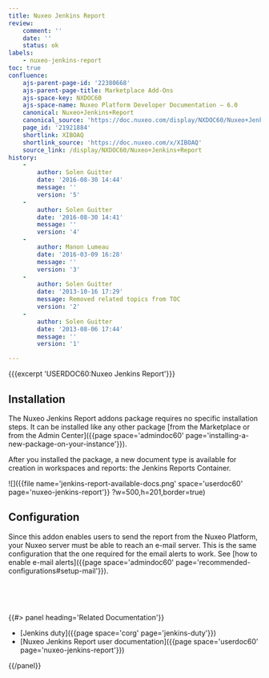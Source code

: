 ```yaml
---
title: Nuxeo Jenkins Report
review:
    comment: ''
    date: ''
    status: ok
labels:
    - nuxeo-jenkins-report
toc: true
confluence:
    ajs-parent-page-id: '22380668'
    ajs-parent-page-title: Marketplace Add-Ons
    ajs-space-key: NXDOC60
    ajs-space-name: Nuxeo Platform Developer Documentation — 6.0
    canonical: Nuxeo+Jenkins+Report
    canonical_source: 'https://doc.nuxeo.com/display/NXDOC60/Nuxeo+Jenkins+Report'
    page_id: '21921884'
    shortlink: XIBOAQ
    shortlink_source: 'https://doc.nuxeo.com/x/XIBOAQ'
    source_link: /display/NXDOC60/Nuxeo+Jenkins+Report
history:
    - 
        author: Solen Guitter
        date: '2016-08-30 14:44'
        message: ''
        version: '5'
    - 
        author: Solen Guitter
        date: '2016-08-30 14:41'
        message: ''
        version: '4'
    - 
        author: Manon Lumeau
        date: '2016-03-09 16:28'
        message: ''
        version: '3'
    - 
        author: Solen Guitter
        date: '2013-10-16 17:29'
        message: Removed related topics from TOC
        version: '2'
    - 
        author: Solen Guitter
        date: '2013-08-06 17:44'
        message: ''
        version: '1'

---
```

{{{excerpt 'USERDOC60:Nuxeo Jenkins Report'}}}

## Installation

The Nuxeo Jenkins Report addons package requires no specific installation steps. It can be installed like any other package [from the Marketplace or from the Admin Center]({{page space='admindoc60' page='installing-a-new-package-on-your-instance'}}).

After you installed the package, a new document type is available for creation in workspaces and reports: the Jenkins Reports Container.

![]({{file name='jenkins-report-available-docs.png' space='userdoc60' page='nuxeo-jenkins-report'}} ?w=500,h=201,border=true)

## Configuration

Since this addon enables users to send the report from the Nuxeo Platform, your Nuxeo server must be able to reach an e-mail server. This is the same configuration that the one required for the email alerts to work. See [how to enable e-mail alerts]({{page space='admindoc60' page='recommended-configurations#setup-mail'}}).

&nbsp;

&nbsp;

<div class="row" data-equalizer data-equalize-on="medium"><div class="column medium-6">{{#> panel heading='Related Documentation'}}

*   [Jenkins duty]({{page space='corg' page='jenkins-duty'}})
*   [Nuxeo Jenkins Report user documentation]({{page space='userdoc60' page='nuxeo-jenkins-report'}})

{{/panel}}</div><div class="column medium-6">

&nbsp;

</div></div>